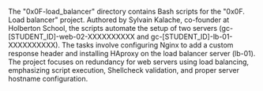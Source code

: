 The "0x0F-load_balancer" directory contains Bash scripts for the "0x0F. Load balancer" project. Authored by Sylvain Kalache, co-founder at Holberton School, the scripts automate the setup of two servers (gc-[STUDENT_ID]-web-02-XXXXXXXXXX and gc-[STUDENT_ID]-lb-01-XXXXXXXXXX). The tasks involve configuring Nginx to add a custom response header and installing HAproxy on the load balancer server (lb-01). The project focuses on redundancy for web servers using load balancing, emphasizing script execution, Shellcheck validation, and proper server hostname configuration.
